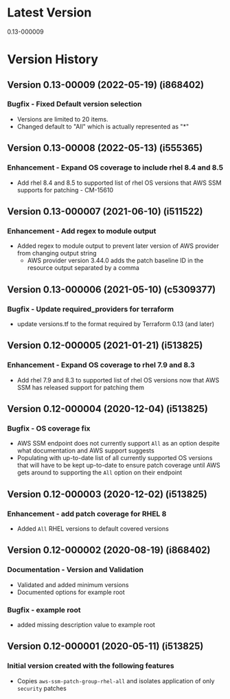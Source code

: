 # Latest Version
0.13-000009

# Version History
## Version 0.13-00009 (2022-05-19) (i868402)
### Bugfix - Fixed Default version selection
* Versions are limited to 20 items.
* Changed default to "All" which is actually represented as "*"

## Version 0.13-00008 (2022-05-13) (i555365)
### Enhancement - Expand OS coverage to include rhel 8.4 and 8.5
* Add rhel 8.4 and 8.5 to supported list of rhel OS versions that AWS SSM supports for patching - CM-15610

## Version 0.13-000007 (2021-06-10) (i511522)
### Enhancement - Add regex to module output
* Added regex to module output to prevent later version of AWS provider from changing output string
  * AWS provider version 3.44.0 adds the patch baseline ID in the resource output separated by a comma

## Version 0.13-000006 (2021-05-10) (c5309377)
### Bugfix - Update required_providers for terraform
* update versions.tf to the format required by Terraform 0.13 (and later)

## Version 0.12-000005 (2021-01-21) (i513825)
### Enhancement - Expand OS coverage to rhel 7.9 and 8.3
* Add rhel 7.9 and 8.3 to supported list of rhel OS versions now that AWS SSM has released support for patching them

## Version 0.12-000004 (2020-12-04) (i513825)
### Bugfix - OS coverage fix
* AWS SSM endpoint does not currently support `All` as an option despite what documentation and AWS support suggests
* Populating with up-to-date list of all currently supported OS versions that will have to be kept up-to-date to ensure patch coverage until AWS gets around to supporting the `All` option on their endpoint

## Version 0.12-000003 (2020-12-02) (i513825)
### Enhancement - add patch coverage for RHEL 8
* Added `All` RHEL versions to default covered versions

## Version 0.12-000002 (2020-08-19) (i868402)
### Documentation - Version and Validation
* Validated and added minimum versions
* Documented options for example root

### Bugfix - example root
* added missing description value to example root

## Version 0.12-000001 (2020-05-11) (i513825)
### Initial version created with the following features
* Copies `aws-ssm-patch-group-rhel-all` and isolates application of only `security` patches
